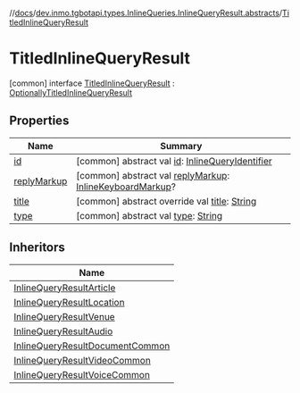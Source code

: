 //[docs](../../../index.md)/[dev.inmo.tgbotapi.types.InlineQueries.InlineQueryResult.abstracts](../index.md)/[TitledInlineQueryResult](index.md)



# TitledInlineQueryResult  
 [common] interface [TitledInlineQueryResult](index.md) : [OptionallyTitledInlineQueryResult](../-optionally-titled-inline-query-result/index.md)   


## Properties  
  
|  Name |  Summary | 
|---|---|
| <a name="dev.inmo.tgbotapi.types.InlineQueries.InlineQueryResult.abstracts/TitledInlineQueryResult/id/#/PointingToDeclaration/"></a>[id](index.md#%5Bdev.inmo.tgbotapi.types.InlineQueries.InlineQueryResult.abstracts%2FTitledInlineQueryResult%2Fid%2F%23%2FPointingToDeclaration%2F%5D%2FProperties%2F625018081)| <a name="dev.inmo.tgbotapi.types.InlineQueries.InlineQueryResult.abstracts/TitledInlineQueryResult/id/#/PointingToDeclaration/"></a> [common] abstract val [id](index.md#%5Bdev.inmo.tgbotapi.types.InlineQueries.InlineQueryResult.abstracts%2FTitledInlineQueryResult%2Fid%2F%23%2FPointingToDeclaration%2F%5D%2FProperties%2F625018081): [InlineQueryIdentifier](../../dev.inmo.tgbotapi.types/index.md#%5Bdev.inmo.tgbotapi.types%2FInlineQueryIdentifier%2F%2F%2FPointingToDeclaration%2F%5D%2FClasslikes%2F625018081)   <br>|
| <a name="dev.inmo.tgbotapi.types.InlineQueries.InlineQueryResult.abstracts/TitledInlineQueryResult/replyMarkup/#/PointingToDeclaration/"></a>[replyMarkup](index.md#%5Bdev.inmo.tgbotapi.types.InlineQueries.InlineQueryResult.abstracts%2FTitledInlineQueryResult%2FreplyMarkup%2F%23%2FPointingToDeclaration%2F%5D%2FProperties%2F625018081)| <a name="dev.inmo.tgbotapi.types.InlineQueries.InlineQueryResult.abstracts/TitledInlineQueryResult/replyMarkup/#/PointingToDeclaration/"></a> [common] abstract val [replyMarkup](index.md#%5Bdev.inmo.tgbotapi.types.InlineQueries.InlineQueryResult.abstracts%2FTitledInlineQueryResult%2FreplyMarkup%2F%23%2FPointingToDeclaration%2F%5D%2FProperties%2F625018081): [InlineKeyboardMarkup](../../dev.inmo.tgbotapi.types.buttons/-inline-keyboard-markup/index.md)?   <br>|
| <a name="dev.inmo.tgbotapi.types.InlineQueries.InlineQueryResult.abstracts/TitledInlineQueryResult/title/#/PointingToDeclaration/"></a>[title](title.md)| <a name="dev.inmo.tgbotapi.types.InlineQueries.InlineQueryResult.abstracts/TitledInlineQueryResult/title/#/PointingToDeclaration/"></a> [common] abstract override val [title](title.md): [String](https://kotlinlang.org/api/latest/jvm/stdlib/kotlin/-string/index.html)   <br>|
| <a name="dev.inmo.tgbotapi.types.InlineQueries.InlineQueryResult.abstracts/TitledInlineQueryResult/type/#/PointingToDeclaration/"></a>[type](index.md#%5Bdev.inmo.tgbotapi.types.InlineQueries.InlineQueryResult.abstracts%2FTitledInlineQueryResult%2Ftype%2F%23%2FPointingToDeclaration%2F%5D%2FProperties%2F625018081)| <a name="dev.inmo.tgbotapi.types.InlineQueries.InlineQueryResult.abstracts/TitledInlineQueryResult/type/#/PointingToDeclaration/"></a> [common] abstract val [type](index.md#%5Bdev.inmo.tgbotapi.types.InlineQueries.InlineQueryResult.abstracts%2FTitledInlineQueryResult%2Ftype%2F%23%2FPointingToDeclaration%2F%5D%2FProperties%2F625018081): [String](https://kotlinlang.org/api/latest/jvm/stdlib/kotlin/-string/index.html)   <br>|


## Inheritors  
  
|  Name | 
|---|
| <a name="dev.inmo.tgbotapi.types.InlineQueries.InlineQueryResult/InlineQueryResultArticle///PointingToDeclaration/"></a>[InlineQueryResultArticle](../../dev.inmo.tgbotapi.types.InlineQueries.InlineQueryResult/-inline-query-result-article/index.md)|
| <a name="dev.inmo.tgbotapi.types.InlineQueries.InlineQueryResult/InlineQueryResultLocation///PointingToDeclaration/"></a>[InlineQueryResultLocation](../../dev.inmo.tgbotapi.types.InlineQueries.InlineQueryResult/-inline-query-result-location/index.md)|
| <a name="dev.inmo.tgbotapi.types.InlineQueries.InlineQueryResult/InlineQueryResultVenue///PointingToDeclaration/"></a>[InlineQueryResultVenue](../../dev.inmo.tgbotapi.types.InlineQueries.InlineQueryResult/-inline-query-result-venue/index.md)|
| <a name="dev.inmo.tgbotapi.types.InlineQueries.InlineQueryResult.abstracts.results.audio/InlineQueryResultAudio///PointingToDeclaration/"></a>[InlineQueryResultAudio](../../dev.inmo.tgbotapi.types.InlineQueries.InlineQueryResult.abstracts.results.audio/-inline-query-result-audio/index.md)|
| <a name="dev.inmo.tgbotapi.types.InlineQueries.InlineQueryResult.abstracts.results.document/InlineQueryResultDocumentCommon///PointingToDeclaration/"></a>[InlineQueryResultDocumentCommon](../../dev.inmo.tgbotapi.types.InlineQueries.InlineQueryResult.abstracts.results.document/-inline-query-result-document-common/index.md)|
| <a name="dev.inmo.tgbotapi.types.InlineQueries.InlineQueryResult.abstracts.results.video/InlineQueryResultVideoCommon///PointingToDeclaration/"></a>[InlineQueryResultVideoCommon](../../dev.inmo.tgbotapi.types.InlineQueries.InlineQueryResult.abstracts.results.video/-inline-query-result-video-common/index.md)|
| <a name="dev.inmo.tgbotapi.types.InlineQueries.InlineQueryResult.abstracts.results.voice/InlineQueryResultVoiceCommon///PointingToDeclaration/"></a>[InlineQueryResultVoiceCommon](../../dev.inmo.tgbotapi.types.InlineQueries.InlineQueryResult.abstracts.results.voice/-inline-query-result-voice-common/index.md)|


